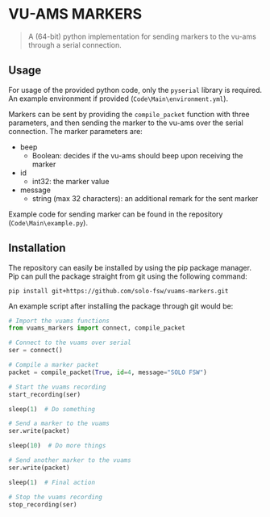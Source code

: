 # VU-AMS MARKERS

> A (64-bit) python implementation for sending markers to the vu-ams through a serial connection.

## Usage

For usage of the provided python code, only the `pyserial` library is required. An example environment if provided (`Code\Main\environment.yml`).

Markers can be sent by providing the `compile_packet` function with three parameters, and then sending the marker to the vu-ams over the serial connection. The marker parameters are:

- beep
  - Boolean: decides if the vu-ams should beep upon receiving the marker
- id
  - int32: the marker value
- message
  - string (max 32 characters): an additional remark for the sent marker

Example code for sending marker can be found in the repository (`Code\Main\example.py`).

## Installation

The repository can easily be installed by using the pip package manager. Pip can pull the package straight from git using the following command:

```
pip install git+https://github.com/solo-fsw/vuams-markers.git
```

An example script after installing the package through git would be:

```python
# Import the vuams functions
from vuams_markers import connect, compile_packet

# Connect to the vuams over serial
ser = connect()

# Compile a marker packet
packet = compile_packet(True, id=4, message="SOLO FSW")

# Start the vuams recording
start_recording(ser)

sleep(1)  # Do something

# Send a marker to the vuams
ser.write(packet)

sleep(10)  # Do more things

# Send another marker to the vuams
ser.write(packet)

sleep(1)  # Final action

# Stop the vuams recording
stop_recording(ser)
```
